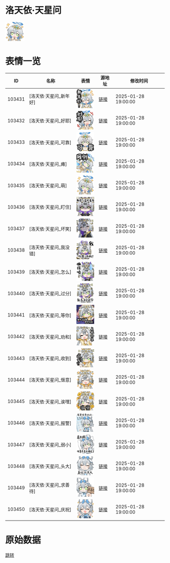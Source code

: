 # 洛天依·天星问

<img src="./cover.png" height="60" alt="cover" />

# 表情一览

|ID|名称|表情|源地址|修改时间|
|----|----|----|----|----|
|103431|[洛天依·天星问_新年好]|<img src="./pic/103431_%5B洛天依·天星问_新年好%5D.png" height="60" alt="新年好"/>|[链接](https://i0.hdslb.com/bfs/garb/0dd4bc4afb0cc94367f336bbe2341c83dd2590e0.png)|2025-01-28 19:00:00|
|103432|[洛天依·天星问_好耶]|<img src="./pic/103432_%5B洛天依·天星问_好耶%5D.png" height="60" alt="好耶"/>|[链接](https://i0.hdslb.com/bfs/garb/47e553fbe0a4c829937b5618062124c147d311d7.png)|2025-01-28 19:00:00|
|103433|[洛天依·天星问_可靠]|<img src="./pic/103433_%5B洛天依·天星问_可靠%5D.png" height="60" alt="可靠"/>|[链接](https://i0.hdslb.com/bfs/garb/ba822922ce8cebc5918b06b00cf327fa5dc33bb3.png)|2025-01-28 19:00:00|
|103434|[洛天依·天星问_瘫]|<img src="./pic/103434_%5B洛天依·天星问_瘫%5D.png" height="60" alt="瘫"/>|[链接](https://i0.hdslb.com/bfs/garb/a990fa16e116b6c26f218ec77273b5634d98f932.png)|2025-01-28 19:00:00|
|103435|[洛天依·天星问_萌]|<img src="./pic/103435_%5B洛天依·天星问_萌%5D.png" height="60" alt="萌"/>|[链接](https://i0.hdslb.com/bfs/garb/015d1f8194f2a1dc209f9adc65d563ac46f19026.png)|2025-01-28 19:00:00|
|103436|[洛天依·天星问_盯住]|<img src="./pic/103436_%5B洛天依·天星问_盯住%5D.png" height="60" alt="盯住"/>|[链接](https://i0.hdslb.com/bfs/garb/898314c36346e24de28dbc4fcbd39b31d5de5e8e.png)|2025-01-28 19:00:00|
|103437|[洛天依·天星问_坏笑]|<img src="./pic/103437_%5B洛天依·天星问_坏笑%5D.png" height="60" alt="坏笑"/>|[链接](https://i0.hdslb.com/bfs/garb/c09d983e0a85d9904ef5e927b3ea7ce2749205c9.png)|2025-01-28 19:00:00|
|103438|[洛天依·天星问_我没错]|<img src="./pic/103438_%5B洛天依·天星问_我没错%5D.png" height="60" alt="我没错"/>|[链接](https://i0.hdslb.com/bfs/garb/aeeec7d001b0cfc07c21307374b2cef4a35e5502.png)|2025-01-28 19:00:00|
|103439|[洛天依·天星问_怎么]|<img src="./pic/103439_%5B洛天依·天星问_怎么%5D.png" height="60" alt="怎么"/>|[链接](https://i0.hdslb.com/bfs/garb/f426430630fabc8e412bdeb57bc0c923b1089c0b.png)|2025-01-28 19:00:00|
|103440|[洛天依·天星问_过分]|<img src="./pic/103440_%5B洛天依·天星问_过分%5D.png" height="60" alt="过分"/>|[链接](https://i0.hdslb.com/bfs/garb/54fc7b15b4def9e0a3bce75c2c7dd922433dc3c2.png)|2025-01-28 19:00:00|
|103441|[洛天依·天星问_等你]|<img src="./pic/103441_%5B洛天依·天星问_等你%5D.png" height="60" alt="等你"/>|[链接](https://i0.hdslb.com/bfs/garb/29eece618f87a280b2d1f84d182c3fd6a5bc0156.png)|2025-01-28 19:00:00|
|103442|[洛天依·天星问_劝和]|<img src="./pic/103442_%5B洛天依·天星问_劝和%5D.png" height="60" alt="劝和"/>|[链接](https://i0.hdslb.com/bfs/garb/38aae19de6c763bae238f90a26e5dfeed5758847.png)|2025-01-28 19:00:00|
|103443|[洛天依·天星问_收到]|<img src="./pic/103443_%5B洛天依·天星问_收到%5D.png" height="60" alt="收到"/>|[链接](https://i0.hdslb.com/bfs/garb/ffbff6e6095d72dff7cadaf2148bc4487257cf06.png)|2025-01-28 19:00:00|
|103444|[洛天依·天星问_惬意]|<img src="./pic/103444_%5B洛天依·天星问_惬意%5D.png" height="60" alt="惬意"/>|[链接](https://i0.hdslb.com/bfs/garb/f26c8d41f73e40c98d66bd7f8d1257f17e6a536e.png)|2025-01-28 19:00:00|
|103445|[洛天依·天星问_诶嘿]|<img src="./pic/103445_%5B洛天依·天星问_诶嘿%5D.png" height="60" alt="诶嘿"/>|[链接](https://i0.hdslb.com/bfs/garb/d24c74445a9c386861e9a57040f6d1925b8eef94.png)|2025-01-28 19:00:00|
|103446|[洛天依·天星问_报警]|<img src="./pic/103446_%5B洛天依·天星问_报警%5D.png" height="60" alt="报警"/>|[链接](https://i0.hdslb.com/bfs/garb/e2a1bef3686ba312d41a433f845535a00ad65980.png)|2025-01-28 19:00:00|
|103447|[洛天依·天星问_弱小]|<img src="./pic/103447_%5B洛天依·天星问_弱小%5D.png" height="60" alt="弱小"/>|[链接](https://i0.hdslb.com/bfs/garb/a1db41ca5146742e421c60d6a580076ecbb580a6.png)|2025-01-28 19:00:00|
|103448|[洛天依·天星问_头大]|<img src="./pic/103448_%5B洛天依·天星问_头大%5D.png" height="60" alt="头大"/>|[链接](https://i0.hdslb.com/bfs/garb/0f9cba6777721454fda71180db82c31bbba38a70.png)|2025-01-28 19:00:00|
|103449|[洛天依·天星问_求善待]|<img src="./pic/103449_%5B洛天依·天星问_求善待%5D.png" height="60" alt="求善待"/>|[链接](https://i0.hdslb.com/bfs/garb/556e7351db0d2fd009fde3486931e6ddae377e48.png)|2025-01-28 19:00:00|
|103450|[洛天依·天星问_庆祝]|<img src="./pic/103450_%5B洛天依·天星问_庆祝%5D.png" height="60" alt="庆祝"/>|[链接](https://i0.hdslb.com/bfs/garb/9a0b4aea93357c6ac4d28b0ed65437a0ba801a48.png)|2025-01-28 19:00:00|

# 原始数据

[跳转](./raw.json)

